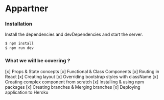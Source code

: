 # Appartner

### Installation

Install the dependencies and devDependencies and start the server.

```sh
$ npm install
$ npm run dev
```

###  What we will be covering ?

[x] Props & State concepts
[x] Functional & Class Components
[x] Routing in React
[x] Creating layout
[x] Overriding bootstrap styles with className
[x] Creating complex component from scratch
[x] Installing & using npm packages
[x] Creating branches & Merging branches
[x] Deploying application to Heroku
